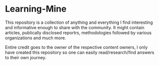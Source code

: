 # Learning-Mine

This repository is a collection of anything and everything I find interesting and informative enough to share with the community. It might contain articles, publically disclosed reportrs, methodologies followed by various organizations and much more. 

Entire credit goes to the owner of the respective content owners, I only have created this repository so one can easily read/research/find answers to their own journey. 
